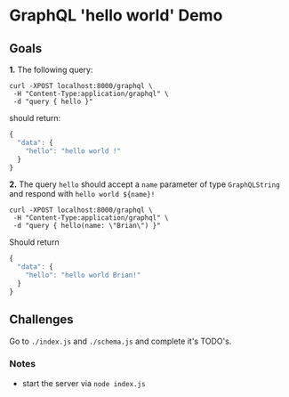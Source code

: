 # GraphQL 'hello world' Demo

## Goals

__1.__ The following query:
```
curl -XPOST localhost:8000/graphql \
 -H "Content-Type:application/graphql" \
 -d "query { hello }"
```

should return:

```js
{
  "data": {
    "hello": "hello world !"
  }
}
```

__2.__ The query `hello` should accept a `name` parameter of type `GraphQLString` and respond with `hello world ${name}!`

```
curl -XPOST localhost:8000/graphql \
 -H "Content-Type:application/graphql" \
 -d "query { hello(name: \"Brian\") }"
```
Should return

```js
{
  "data": {
    "hello": "hello world Brian!"
  }
}
```

## Challenges

Go to `./index.js` and `./schema.js` and complete it's TODO's.

### Notes

- start the server via `node index.js`
